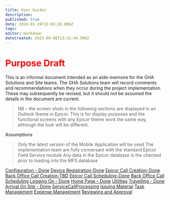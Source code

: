 ```yaml
---
title: User Guides
description: 
published: true
date: 2024-01-19T15:03:20.006Z
tags: 
editor: markdown
dateCreated: 2023-09-08T13:31:44.506Z
---
```


# <div style= "color:red"> Purpose Draft </div>
This is an informal document intended as an aide-memoire for the GHA Solutions and Site teams. The GHA Solutions team will record comments and recommendations when they occur during the project implementation. These may subsequently be revised, but it should not be assumed the details in the document are current. 

>NB – the screen shots in the following sections are displayed in an Outlook theme in Epicor.  This is for display purposes and the functional screens with any Epicor theme work the same way, although the look will be different.

Assumptions
>Only the latest version of the Mobile Application will be used
>The implementation team are fully conversant with the standard Epicor Field Service module
>Any data in the Epicor database is the checked prior to loading into the MFS database

[Configuration - Done](./Configuration)
[Device Registration-Done](./DeviceRegistration)
[Epicor Call Creation-Done](./EpicorCallCreation)
[Back Office Call Creation-TBD](./BackOfficeCallCreation)
[Epicor Call Scheduling-Done](./EpicorCallScheduling)
[Back Office Call Scheduling](./BackOfficeScheduling)
[Logging On - Done](./LoggingOn)
[Home Page - Done](./HomePage)
[Utilities](./Utilities)
[Travelling - Done](./Travelling)
[Arrival On Site - Done](./ArrivalOnSite)
[ServiceCallProcessing](./ServiceCallProcessing)
[Issuing Material](./IssuingMaterial)
[Task Management](./WorkingWithTasks)
[Expense Management](./WorkingWithExpenses)
[Reviewing and Approval](./ApprovalandClosing)

